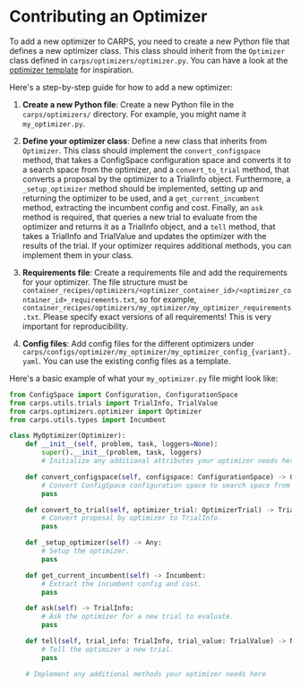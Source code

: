 # Contributing an Optimizer

To add a new optimizer to CARPS, you need to create a new Python file that defines a new optimizer 
class. This class should inherit from the `Optimizer` class defined in 
`carps/optimizers/optimizer.py`. You can have a look at the 
[optimizer template](https://github.com/automl/CARP-S-template/blob/main/my-optimizer.py) 
for inspiration.

Here's a step-by-step guide for how to add a new optimizer:

1. **Create a new Python file**: 
Create a new Python file in the `carps/optimizers/` directory.
For example, you might name it `my_optimizer.py`.


2. **Define your optimizer class**:
Define a new class that inherits from `Optimizer`. This class should implement the 
`convert_configspace` method, that takes a ConfigSpace configuration space and converts it to 
a search space from the optimizer, and a `convert_to_trial` method, that converts a proposal by 
the optimizer to a TrialInfo object. Furthermore, a `_setup_optimizer` method should be implemented,
setting up and returning the optimizer to be used, and a `get_current_incumbent` method, extracting 
the incumbent config and cost. Finally, an `ask` method is required, that 
queries a new trial to evaluate from the optimizer and returns it as a TrialInfo object, and a 
`tell` method, that takes a TrialInfo and TrialValue and updates the optimizer with the results of 
the trial. If your optimizer requires additional methods, you can implement them in your class. 


3. **Requirements file**: Create a requirements file and add the requirements for your optimizer.
   The file structure must be 
   `container_recipes/optimizers/<optimizer_container_id>/<optimizer_container_id>_requirements.txt`,
   so for example, `container_recipes/optimizers/my_optimizer/my_optimizer_requirements.txt`.
   Please specify exact versions of all requirements! This is very important for reproducibility.


4. **Config files**: Add config files for the different optimizers under 
   `carps/configs/optimizer/my_optimizer/my_optimizer_config_{variant}.yaml`. 
   You can use the existing config files as a template.

Here's a basic example of what your `my_optimizer.py` file might look like:

```python
from ConfigSpace import Configuration, ConfigurationSpace
from carps.utils.trials import TrialInfo, TrialValue
from carps.optimizers.optimizer import Optimizer
from carps.utils.types import Incumbent

class MyOptimizer(Optimizer):
    def __init__(self, problem, task, loggers=None):
        super().__init__(problem, task, loggers)
        # Initialize any additional attributes your optimizer needs here

    def convert_configspace(self, configspace: ConfigurationSpace) -> OptimizerSearchSpace:
        # Convert ConfigSpace configuration space to search space from optimizer.
        pass

    def convert_to_trial(self, optimizer_trial: OptimizerTrial) -> TrialInfo:
        # Convert proposal by optimizer to TrialInfo.
        pass

    def _setup_optimizer(self) -> Any:
        # Setup the optimizer.
        pass

    def get_current_incumbent(self) -> Incumbent:
        # Extract the incumbent config and cost.
        pass

    def ask(self) -> TrialInfo:
        # Ask the optimizer for a new trial to evaluate.
        pass

    def tell(self, trial_info: TrialInfo, trial_value: TrialValue) -> None:
        # Tell the optimizer a new trial.
        pass

    # Implement any additional methods your optimizer needs here
```
